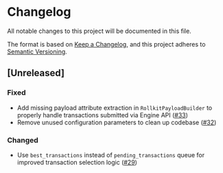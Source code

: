 # Changelog

All notable changes to this project will be documented in this file.

The format is based on [Keep a Changelog](https://keepachangelog.com/en/1.0.0/),
and this project adheres to [Semantic Versioning](https://semver.org/spec/v2.0.0.html).

## [Unreleased]

### Fixed
- Add missing payload attribute extraction in `RollkitPayloadBuilder` to properly handle transactions submitted via Engine API ([#33](https://github.com/evstack/ev-reth/pull/33))
- Remove unused configuration parameters to clean up codebase ([#32](https://github.com/evstack/ev-reth/pull/32))

### Changed
- Use `best_transactions` instead of `pending_transactions` queue for improved transaction selection logic ([#29](https://github.com/evstack/ev-reth/pull/29))
